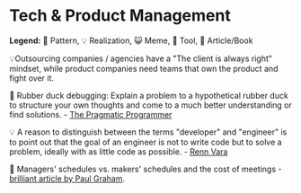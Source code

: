 # Tech & Product Management

**Legend:** 🐾 Pattern, 💡 Realization, 😺 Meme, 🔭 Tool, 📕 Article/Book

💡Outsourcing companies / agencies have a "The client is always right" mindset, while product companies need teams that own the product and fight over it.

🐾 Rubber duck debugging: Explain a problem to a hypothetical rubber duck to structure your own thoughts and come to a much better understanding or find solutions. - [The Pragmatic Programmer](https://en.wikipedia.org/wiki/Rubber_duck_debugging)

💡 A reason to distinguish between the terms "developer" and "engineer" is to point out that the goal of an engineer is not to write code but to solve a problem, ideally with as little code as possible. - [Renn Vara](https://snpnet.com/)

📕 Managers' schedules vs. makers' schedules and the cost of meetings - [brilliant article by Paul Graham](http://www.paulgraham.com/makersschedule.html).


